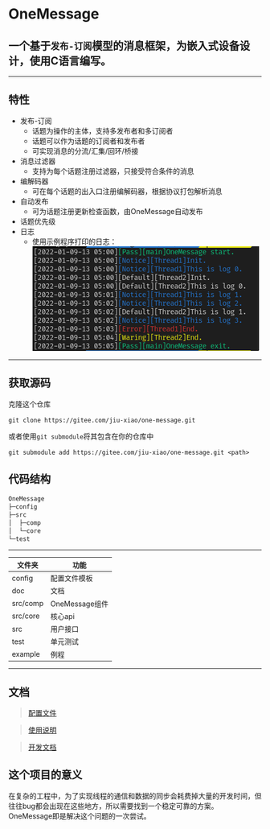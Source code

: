 # OneMessage
一个基于`发布-订阅`模型的消息框架，为嵌入式设备设计，使用C语言编写。
---
---
## 特性
* 发布-订阅
    * 话题为操作的主体，支持多发布者和多订阅者
    * 话题可以作为话题的订阅者和发布者
    * 可实现消息的分流/汇集/回环/桥接
* 消息过滤器
    * 支持为每个话题注册过滤器，只接受符合条件的消息
* 编解码器
    * 可在每个话题的出入口注册编解码器，根据协议打包解析消息
* 自动发布
    * 可为话题注册更新检查函数，由OneMessage自动发布
* 话题优先级
* 日志
    * 使用示例程序打印的日志：![效果](img/log.png) 
-------
## 获取源码
克隆这个仓库
```
git clone https://gitee.com/jiu-xiao/one-message.git
```
或者使用`git submodule`将其包含在你的仓库中
```
git submodule add https://gitee.com/jiu-xiao/one-message.git <path>
```
## 代码结构
```
OneMessage
├─config
├─src
│  ├─comp
│  └─core
└─test
```
****
| 文件夹   | 功能           |
| -------- | -------------- |
| config   | 配置文件模板   |
| doc      | 文档           |
| src/comp | OneMessage组件 |
| src/core | 核心api        |
| src      | 用户接口       |
| test     | 单元测试       |
| example  | 例程           |
****
## 文档
> [配置文件](doc/config.md)  

> [使用说明](doc/user.md)

> [开发文档](doc/dev.md)
## 这个项目的意义
在复杂的工程中，为了实现线程的通信和数据的同步会耗费掉大量的开发时间，但往往bug都会出现在这些地方，所以需要找到一个稳定可靠的方案。OneMessage即是解决这个问题的一次尝试。
